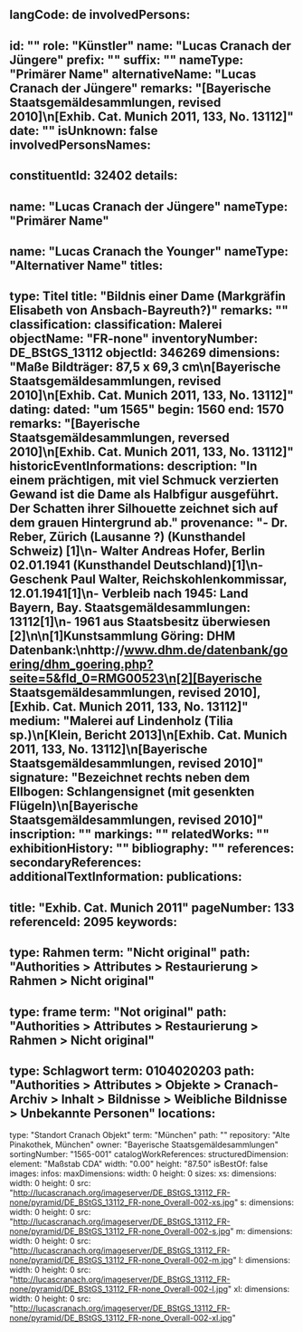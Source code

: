 langCode: de
involvedPersons: 
 - 
   id: ""
  role: "Künstler"
  name: "Lucas Cranach der Jüngere"
  prefix: ""
  suffix: ""
  nameType: "Primärer Name"
  alternativeName: "Lucas Cranach der Jüngere"
  remarks: "[Bayerische Staatsgemäldesammlungen, revised 2010]\n[Exhib. Cat. Munich 2011, 133, No. 13112]"
  date: ""
  isUnknown: false
involvedPersonsNames: 
 - 
   constituentId: 32402
  details: 
   - 
   name: "Lucas Cranach der Jüngere"
    nameType: "Primärer Name"
   - 
   name: "Lucas Cranach the Younger"
    nameType: "Alternativer Name"
titles: 
 - 
   type: Titel
  title: "Bildnis einer Dame (Markgräfin Elisabeth von Ansbach-Bayreuth?)"
  remarks: ""
classification: 
 classification: Malerei
objectName: "FR-none"
inventoryNumber: DE_BStGS_13112
objectId: 346269
dimensions: "Maße Bildträger: 87,5 x 69,3 cm\n[Bayerische Staatsgemäldesammlungen, revised 2010]\n[Exhib. Cat. Munich 2011, 133, No. 13112]"
dating: 
 dated: "um 1565"
 begin: 1560
 end: 1570
 remarks: "[Bayerische Staatsgemäldesammlungen, reversed 2010]\n[Exhib. Cat. Munich 2011, 133, No. 13112]"
 historicEventInformations: 
description: "In einem prächtigen, mit viel Schmuck verzierten Gewand ist die Dame als Halbfigur ausgeführt. Der Schatten ihrer Silhouette zeichnet sich auf dem grauen Hintergrund ab."
provenance: "- Dr. Reber, Zürich (Lausanne ?) (Kunsthandel Schweiz) [1]\n- Walter Andreas Hofer, Berlin 02.01.1941 (Kunsthandel Deutschland)[1]\n- Geschenk Paul Walter, Reichskohlenkommissar, 12.01.1941[1]\n- Verbleib nach 1945: Land Bayern, Bay. Staatsgemäldesammlungen: 13112[1]\n- 1961 aus Staatsbesitz überwiesen [2]\n\n[1]Kunstsammlung Göring: DHM Datenbank:\nhttp://www.dhm.de/datenbank/goering/dhm_goering.php?seite=5&fld_0=RMG00523\n[2][Bayerische Staatsgemäldesammlungen, revised 2010], [Exhib. Cat. Munich 2011, 133, No. 13112]"
medium: "Malerei auf Lindenholz (Tilia sp.)\n[Klein, Bericht 2013]\n[Exhib. Cat. Munich 2011, 133, No. 13112]\n[Bayerische Staatsgemäldesammlungen, revised 2010]"
signature: "Bezeichnet rechts neben dem Ellbogen: Schlangensignet (mit gesenkten Flügeln)\n[Bayerische Staatsgemäldesammlungen, revised 2010]"
inscription: ""
markings: ""
relatedWorks: ""
exhibitionHistory: ""
bibliography: ""
references: 
secondaryReferences: 
additionalTextInformation: 
publications: 
 - 
   title: "Exhib. Cat. Munich 2011"
  pageNumber: 133
  referenceId: 2095
keywords: 
 - 
   type: Rahmen
  term: "Nicht original"
  path: "Authorities > Attributes > Restaurierung > Rahmen > Nicht original"
 - 
   type: frame
  term: "Not original"
  path: "Authorities > Attributes > Restaurierung > Rahmen > Nicht original"
 - 
   type: Schlagwort
  term: 0104020203
  path: "Authorities > Attributes > Objekte > Cranach-Archiv > Inhalt > Bildnisse > Weibliche Bildnisse > Unbekannte Personen"
locations: 
 - 
   type: "Standort Cranach Objekt"
  term: "München"
  path: ""
repository: "Alte Pinakothek, München"
owner: "Bayerische Staatsgemäldesammlungen"
sortingNumber: "1565-001"
catalogWorkReferences: 
structuredDimension: 
 element: "Maßstab CDA"
 width: "0.00"
 height: "87.50"
isBestOf: false
images: 
 infos: 
  maxDimensions: 
   width: 0
   height: 0
 sizes: 
  xs: 
   dimensions: 
    width: 0
    height: 0
   src: "http://lucascranach.org/imageserver/DE_BStGS_13112_FR-none/pyramid/DE_BStGS_13112_FR-none_Overall-002-xs.jpg"
  s: 
   dimensions: 
    width: 0
    height: 0
   src: "http://lucascranach.org/imageserver/DE_BStGS_13112_FR-none/pyramid/DE_BStGS_13112_FR-none_Overall-002-s.jpg"
  m: 
   dimensions: 
    width: 0
    height: 0
   src: "http://lucascranach.org/imageserver/DE_BStGS_13112_FR-none/pyramid/DE_BStGS_13112_FR-none_Overall-002-m.jpg"
  l: 
   dimensions: 
    width: 0
    height: 0
   src: "http://lucascranach.org/imageserver/DE_BStGS_13112_FR-none/pyramid/DE_BStGS_13112_FR-none_Overall-002-l.jpg"
  xl: 
   dimensions: 
    width: 0
    height: 0
   src: "http://lucascranach.org/imageserver/DE_BStGS_13112_FR-none/pyramid/DE_BStGS_13112_FR-none_Overall-002-xl.jpg"